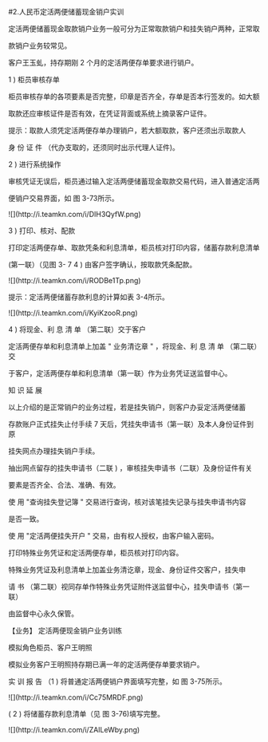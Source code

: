#2.人民币定活两便储蓄现金销户实训
<p>定活两便储蓄现金取款销户业务一般可分为正常取款销户和挂失销户两种，正常取 </p>
<p>款销户业务较常见。 </p>
<p> 客户王玉虬，持存期刚 2 个月的定活两便存单要求进行销户。 </p>
<p> 1 ) 柜员审核存单 </p>
<p> 柜员审核存单的各项要素是否完整，印章是否齐全，存单是否本行签发的。如大额 </p>
<p>取款还应审核证件是否有效，在凭证背面或系统上摘录客户证件。 </p>
<p> 提示：取款人须凭定活两便存单办理销户，若大额取款，客户还须出示取款人 </p>
<p>身 份 证 件 （代办支取的，还须同时出示代理人证件)。 </p>
<p>2 ) 进行系统操作 </p>
<p> 审核凭证无误后，柜员通过输入定活两便储蓄现金取款交易代码，进入普通定活两 </p>
<p>便销户交易界面，如 图 3-73所示。</p>
<p>![](http://i.teamkn.com/i/DIH3QyfW.png)</p>
<p>3 ) 打印、核对、配款 </p>
<p> 打印定活两便存单、取款凭条和利息清单，柜员核对打印内容，储蓄存款利息清单 </p>
<p> (第一联）（见图 3-      7 4 ) 由客户签字确认，按取款凭条配款。</p>
<p>![](http://i.teamkn.com/i/RODBe1Tp.png)</p>
<p>提示：定活两便储蓄存款利息的计算如表 3-4所示。</p>
<p>![](http://i.teamkn.com/i/KyiKzooR.png)</p>
<p>4 ) 将现金、利 息 清 单 （第二联）交于客户 </p>
<p> 定活两便存单和利息清单上加盖 &quot; 业务清讫章 &quot; ，将现金、利 息 清 单 （第二联）交 </p>
<p>于客户，定活两便存单和利息清单（第一联）作为业务凭证送监督中心。 </p>
<p> 知 识 延 展 </p>
<p> 以上介绍的是正常销户的业务过程，若是挂失销户，则客户办妥定活两便储蓄 </p>
<p> 存款账户正式挂失止付手续 7 天后，凭挂失申请书（第一联）及本人身份证件到原 </p>
<p> 挂失网点办理挂失销户手续。 </p>
<p> 抽出网点留存的挂失申请书（二联 ) ，审核挂失申请书（二联）及身份证件有关 </p>
<p> 要素是否齐全、合法、准确、有效。 </p>
<p> 使 用 &quot;查询挂失登记簿 &quot;  交易进行查询，核对该笔挂失记录与挂失申请书内容 </p>
<p> 是否一致。 </p>
<p> 使 用 &quot;定活两便挂失开户 &quot;  交易，由有权人授权，由客户输入密码。</p>
<p>打印特殊业务凭证和定活两便存单，柜员核对打印内容。 </p>
<p> 特殊业务凭证及利息清单上加盖业务清讫章，现金、身份证件交客户，挂失申 </p>
<p>请 书 （第二联）视同存单作特殊业务凭证附件送监督中心，挂失申请书（第一联） </p>
<p>由监督中心永久保管。 </p>
<p> 【业务】  定活两便现金销户业务训练 </p>
<p> 模拟角色柜员、客户王明照 </p>
<p> 模拟业务客户王明照持存期已满一年的定活两便存单要求销户。 </p>
<p> 实 训 报 告 （1 ) 将普通定活两便销户界面填写完整，如 图 3-75所示。</p>
<p>![](http://i.teamkn.com/i/Cc75MRDF.png)</p>
<p> ( 2 ) 将储蓄存款利息清单（见 图 3-76)填写完整。</p>
<p>![](http://i.teamkn.com/i/ZAILeWby.png)</p>